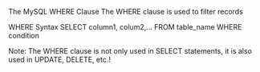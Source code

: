 The MySQL WHERE Clause
     The WHERE clause is used to filter records

WHERE Syntax
     SELECT column1, colum2,...
     FROM table_name
     WHERE condition

Note: The WHERE clause is not only used in SELECT statements, it is also used in UPDATE, DELETE, etc.!